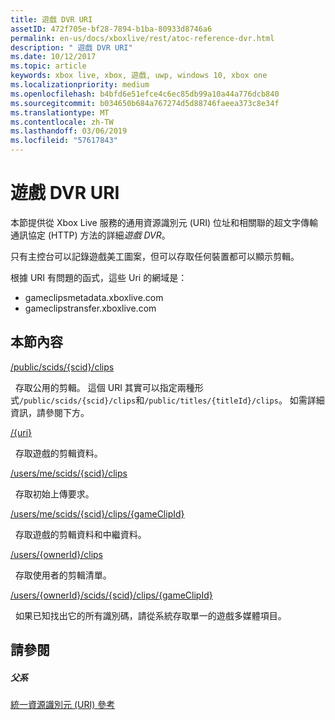 ```yaml
---
title: 遊戲 DVR URI
assetID: 472f705e-bf28-7894-b1ba-80933d8746a6
permalink: en-us/docs/xboxlive/rest/atoc-reference-dvr.html
description: " 遊戲 DVR URI"
ms.date: 10/12/2017
ms.topic: article
keywords: xbox live, xbox, 遊戲, uwp, windows 10, xbox one
ms.localizationpriority: medium
ms.openlocfilehash: b4bfd6e51efce4c6ec85db99a10a44a776dcb840
ms.sourcegitcommit: b034650b684a767274d5d88746faeea373c8e34f
ms.translationtype: MT
ms.contentlocale: zh-TW
ms.lasthandoff: 03/06/2019
ms.locfileid: "57617843"
---
```

# <a name="game-dvr-uris"></a>遊戲 DVR URI
 
本節提供從 Xbox Live 服務的通用資源識別元 (URI) 位址和相關聯的超文字傳輸通訊協定 (HTTP) 方法的詳細*遊戲 DVR*。
 
只有主控台可以記錄遊戲美工圖案，但可以存取任何裝置都可以顯示剪輯。
 
根據 URI 有問題的函式，這些 Uri 的網域是：
 
   *  gameclipsmetadata.xboxlive.com 
   *  gameclipstransfer.xboxlive.com 
  
<a id="ID4EZB"></a>

 
## <a name="in-this-section"></a>本節內容

[/public/scids/{scid}/clips](uri-publicscidclips.md)

&nbsp;&nbsp;存取公用的剪輯。 這個 URI 其實可以指定兩種形式`/public/scids/{scid}/clips`和`/public/titles/{titleId}/clips`。 如需詳細資訊，請參閱下方。

[/{uri}](uri-uri.md)

&nbsp;&nbsp;存取遊戲的剪輯資料。

[/users/me/scids/{scid}/clips](uri-usersmescidclips.md)

&nbsp;&nbsp;存取初始上傳要求。

[/users/me/scids/{scid}/clips/{gameClipId}](uri-usersmescidclipsgameclipid.md)

&nbsp;&nbsp;存取遊戲的剪輯資料和中繼資料。

[/users/{ownerId}/clips](uri-usersowneridclips.md)

&nbsp;&nbsp;存取使用者的剪輯清單。

[/users/{ownerId}/scids/{scid}/clips/{gameClipId}](uri-usersowneridscidclipsgameclipid.md)

&nbsp;&nbsp;如果已知找出它的所有識別碼，請從系統存取單一的遊戲多媒體項目。
 
<a id="ID4EOC"></a>

 
## <a name="see-also"></a>請參閱
 
<a id="ID4EQC"></a>

 
##### <a name="parent"></a>父系 

[統一資源識別元 (URI) 參考](../atoc-xboxlivews-reference-uris.md)

   